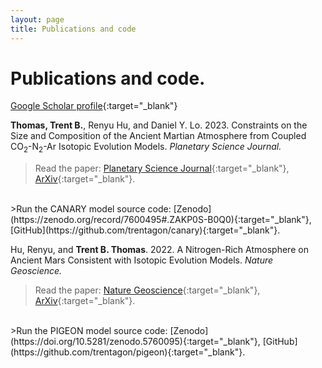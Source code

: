 ```yaml
---
layout: page
title: Publications and code
---
```


# Publications and code.

[Google Scholar profile](https://scholar.google.com/citations?user=e_IjiKcAAAAJ&hl=en&authuser=1){:target="_blank"}

**Thomas, Trent B.**, Renyu Hu, and Daniel Y. Lo. 2023. Constraints on the Size and Composition of the Ancient Martian Atmosphere from Coupled CO<sub>2</sub>-N<sub>2</sub>-Ar Isotopic Evolution Models. *Planetary Science Journal.*

>Read the paper: [Planetary Science Journal](https://doi.org/10.3847/PSJ/acb924){:target="_blank"}, [ArXiv](https://arxiv.org/abs/2302.04241){:target="_blank"}.
<br />
>Run the CANARY model source code: [Zenodo](https://zenodo.org/record/7600495#.ZAKP0S-B0Q0){:target="_blank"}, [GitHub](https://github.com/trentagon/canary){:target="_blank"}.

Hu, Renyu, and **Trent B. Thomas**. 2022. A Nitrogen-Rich Atmosphere on Ancient Mars Consistent with Isotopic Evolution Models. *Nature Geoscience.*

>Read the paper: [Nature Geoscience](https://www.nature.com/articles/s41561-021-00886-y){:target="_blank"}, [ArXiv](https://arxiv.org/abs/2202.04825){:target="_blank"}.
<br />
>Run the PIGEON model source code: [Zenodo](https://doi.org/10.5281/zenodo.5760095){:target="_blank"}, [GitHub](https://github.com/trentagon/pigeon){:target="_blank"}.